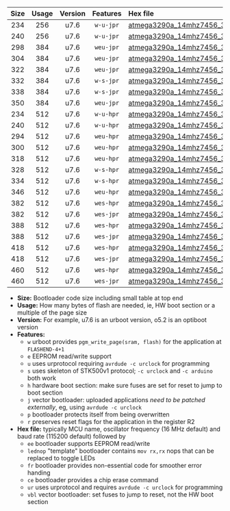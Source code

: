|Size|Usage|Version|Features|Hex file|
|:-:|:-:|:-:|:-:|:--|
|234|256|u7.6|`w-u-jpr`|[atmega3290a_14mhz7456_38400bps_ur_vbl.hex](https://raw.githubusercontent.com/stefanrueger/urboot/main/bootloaders/atmega3290a/fcpu_14mhz7456/38400_bps/atmega3290a_14mhz7456_38400bps_ur_vbl.hex)|
|240|256|u7.6|`w-u-jpr`|[atmega3290a_14mhz7456_38400bps_lednop_ur_vbl.hex](https://raw.githubusercontent.com/stefanrueger/urboot/main/bootloaders/atmega3290a/fcpu_14mhz7456/38400_bps/atmega3290a_14mhz7456_38400bps_lednop_ur_vbl.hex)|
|298|384|u7.6|`weu-jpr`|[atmega3290a_14mhz7456_38400bps_ee_ur_vbl.hex](https://raw.githubusercontent.com/stefanrueger/urboot/main/bootloaders/atmega3290a/fcpu_14mhz7456/38400_bps/atmega3290a_14mhz7456_38400bps_ee_ur_vbl.hex)|
|304|384|u7.6|`weu-jpr`|[atmega3290a_14mhz7456_38400bps_ee_lednop_ur_vbl.hex](https://raw.githubusercontent.com/stefanrueger/urboot/main/bootloaders/atmega3290a/fcpu_14mhz7456/38400_bps/atmega3290a_14mhz7456_38400bps_ee_lednop_ur_vbl.hex)|
|322|384|u7.6|`weu-jpr`|[atmega3290a_14mhz7456_38400bps_ee_lednop_fr_ur_vbl.hex](https://raw.githubusercontent.com/stefanrueger/urboot/main/bootloaders/atmega3290a/fcpu_14mhz7456/38400_bps/atmega3290a_14mhz7456_38400bps_ee_lednop_fr_ur_vbl.hex)|
|332|384|u7.6|`w-s-jpr`|[atmega3290a_14mhz7456_38400bps_vbl.hex](https://raw.githubusercontent.com/stefanrueger/urboot/main/bootloaders/atmega3290a/fcpu_14mhz7456/38400_bps/atmega3290a_14mhz7456_38400bps_vbl.hex)|
|338|384|u7.6|`w-s-jpr`|[atmega3290a_14mhz7456_38400bps_lednop_vbl.hex](https://raw.githubusercontent.com/stefanrueger/urboot/main/bootloaders/atmega3290a/fcpu_14mhz7456/38400_bps/atmega3290a_14mhz7456_38400bps_lednop_vbl.hex)|
|350|384|u7.6|`weu-jpr`|[atmega3290a_14mhz7456_38400bps_ee_lednop_fr_ce_ur_vbl.hex](https://raw.githubusercontent.com/stefanrueger/urboot/main/bootloaders/atmega3290a/fcpu_14mhz7456/38400_bps/atmega3290a_14mhz7456_38400bps_ee_lednop_fr_ce_ur_vbl.hex)|
|234|512|u7.6|`w-u-hpr`|[atmega3290a_14mhz7456_38400bps_ur.hex](https://raw.githubusercontent.com/stefanrueger/urboot/main/bootloaders/atmega3290a/fcpu_14mhz7456/38400_bps/atmega3290a_14mhz7456_38400bps_ur.hex)|
|240|512|u7.6|`w-u-hpr`|[atmega3290a_14mhz7456_38400bps_lednop_ur.hex](https://raw.githubusercontent.com/stefanrueger/urboot/main/bootloaders/atmega3290a/fcpu_14mhz7456/38400_bps/atmega3290a_14mhz7456_38400bps_lednop_ur.hex)|
|294|512|u7.6|`weu-hpr`|[atmega3290a_14mhz7456_38400bps_ee_ur.hex](https://raw.githubusercontent.com/stefanrueger/urboot/main/bootloaders/atmega3290a/fcpu_14mhz7456/38400_bps/atmega3290a_14mhz7456_38400bps_ee_ur.hex)|
|300|512|u7.6|`weu-hpr`|[atmega3290a_14mhz7456_38400bps_ee_lednop_ur.hex](https://raw.githubusercontent.com/stefanrueger/urboot/main/bootloaders/atmega3290a/fcpu_14mhz7456/38400_bps/atmega3290a_14mhz7456_38400bps_ee_lednop_ur.hex)|
|318|512|u7.6|`weu-hpr`|[atmega3290a_14mhz7456_38400bps_ee_lednop_fr_ur.hex](https://raw.githubusercontent.com/stefanrueger/urboot/main/bootloaders/atmega3290a/fcpu_14mhz7456/38400_bps/atmega3290a_14mhz7456_38400bps_ee_lednop_fr_ur.hex)|
|328|512|u7.6|`w-s-hpr`|[atmega3290a_14mhz7456_38400bps.hex](https://raw.githubusercontent.com/stefanrueger/urboot/main/bootloaders/atmega3290a/fcpu_14mhz7456/38400_bps/atmega3290a_14mhz7456_38400bps.hex)|
|334|512|u7.6|`w-s-hpr`|[atmega3290a_14mhz7456_38400bps_lednop.hex](https://raw.githubusercontent.com/stefanrueger/urboot/main/bootloaders/atmega3290a/fcpu_14mhz7456/38400_bps/atmega3290a_14mhz7456_38400bps_lednop.hex)|
|346|512|u7.6|`weu-hpr`|[atmega3290a_14mhz7456_38400bps_ee_lednop_fr_ce_ur.hex](https://raw.githubusercontent.com/stefanrueger/urboot/main/bootloaders/atmega3290a/fcpu_14mhz7456/38400_bps/atmega3290a_14mhz7456_38400bps_ee_lednop_fr_ce_ur.hex)|
|382|512|u7.6|`wes-hpr`|[atmega3290a_14mhz7456_38400bps_ee.hex](https://raw.githubusercontent.com/stefanrueger/urboot/main/bootloaders/atmega3290a/fcpu_14mhz7456/38400_bps/atmega3290a_14mhz7456_38400bps_ee.hex)|
|382|512|u7.6|`wes-jpr`|[atmega3290a_14mhz7456_38400bps_ee_vbl.hex](https://raw.githubusercontent.com/stefanrueger/urboot/main/bootloaders/atmega3290a/fcpu_14mhz7456/38400_bps/atmega3290a_14mhz7456_38400bps_ee_vbl.hex)|
|388|512|u7.6|`wes-hpr`|[atmega3290a_14mhz7456_38400bps_ee_lednop.hex](https://raw.githubusercontent.com/stefanrueger/urboot/main/bootloaders/atmega3290a/fcpu_14mhz7456/38400_bps/atmega3290a_14mhz7456_38400bps_ee_lednop.hex)|
|388|512|u7.6|`wes-jpr`|[atmega3290a_14mhz7456_38400bps_ee_lednop_vbl.hex](https://raw.githubusercontent.com/stefanrueger/urboot/main/bootloaders/atmega3290a/fcpu_14mhz7456/38400_bps/atmega3290a_14mhz7456_38400bps_ee_lednop_vbl.hex)|
|418|512|u7.6|`wes-hpr`|[atmega3290a_14mhz7456_38400bps_ee_lednop_fr.hex](https://raw.githubusercontent.com/stefanrueger/urboot/main/bootloaders/atmega3290a/fcpu_14mhz7456/38400_bps/atmega3290a_14mhz7456_38400bps_ee_lednop_fr.hex)|
|418|512|u7.6|`wes-jpr`|[atmega3290a_14mhz7456_38400bps_ee_lednop_fr_vbl.hex](https://raw.githubusercontent.com/stefanrueger/urboot/main/bootloaders/atmega3290a/fcpu_14mhz7456/38400_bps/atmega3290a_14mhz7456_38400bps_ee_lednop_fr_vbl.hex)|
|460|512|u7.6|`wes-hpr`|[atmega3290a_14mhz7456_38400bps_ee_lednop_fr_ce.hex](https://raw.githubusercontent.com/stefanrueger/urboot/main/bootloaders/atmega3290a/fcpu_14mhz7456/38400_bps/atmega3290a_14mhz7456_38400bps_ee_lednop_fr_ce.hex)|
|460|512|u7.6|`wes-jpr`|[atmega3290a_14mhz7456_38400bps_ee_lednop_fr_ce_vbl.hex](https://raw.githubusercontent.com/stefanrueger/urboot/main/bootloaders/atmega3290a/fcpu_14mhz7456/38400_bps/atmega3290a_14mhz7456_38400bps_ee_lednop_fr_ce_vbl.hex)|

- **Size:** Bootloader code size including small table at top end
- **Usage:** How many bytes of flash are needed, ie, HW boot section or a multiple of the page size
- **Version:** For example, u7.6 is an urboot version, o5.2 is an optiboot version
- **Features:**
  + `w` urboot provides `pgm_write_page(sram, flash)` for the application at `FLASHEND-4+1`
  + `e` EEPROM read/write support
  + `u` uses urprotocol requiring `avrdude -c urclock` for programming
  + `s` uses skeleton of STK500v1 protocol; `-c urclock` and `-c arduino` both work
  + `h` hardware boot section: make sure fuses are set for reset to jump to boot section
  + `j` vector bootloader: uploaded applications *need to be patched externally*, eg, using `avrdude -c urclock`
  + `p` bootloader protects itself from being overwritten
  + `r` preserves reset flags for the application in the register R2
- **Hex file:** typically MCU name, oscillator frequency (16 MHz default) and baud rate (115200 default) followed by
  + `ee` bootloader supports EEPROM read/write
  + `lednop` "template" bootloader contains `mov rx,rx` nops that can be replaced to toggle LEDs
  + `fr` bootloader provides non-essential code for smoother error handing
  + `ce` bootloader provides a chip erase command
  + `ur` uses urprotocol and requires `avrdude -c urclock` for programming
  + `vbl` vector bootloader: set fuses to jump to reset, not the HW boot section
